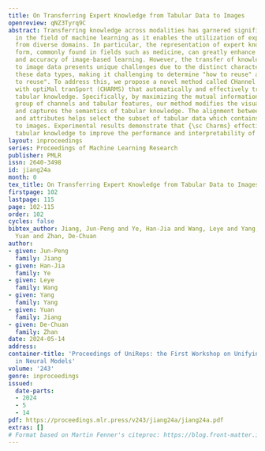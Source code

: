```yaml
---
title: On Transferring Expert Knowledge from Tabular Data to Images
openreview: qNZ3Tyrq9C
abstract: Transferring knowledge across modalities has garnered significant attention
  in the field of machine learning as it enables the utilization of expert knowledge
  from diverse domains. In particular, the representation of expert knowledge in tabular
  form, commonly found in fields such as medicine, can greatly enhance the comprehensiveness
  and accuracy of image-based learning. However, the transfer of knowledge from tabular
  to image data presents unique challenges due to the distinct characteristics of
  these data types, making it challenging to determine "how to reuse" and "which subset
  to reuse". To address this, we propose a novel method called CHannel tAbulaR alignment
  with optiMal tranSport (CHARMS) that automatically and effectively transfers relevant
  tabular knowledge. Specifically, by maximizing the mutual information between a
  group of channels and tabular features, our method modifies the visual embedding
  and captures the semantics of tabular knowledge. The alignment between channels
  and attributes helps select the subset of tabular data which contains knowledge
  to images. Experimental results demonstrate that {\sc Charms} effectively reuses
  tabular knowledge to improve the performance and interpretability of visual classifiers.
layout: inproceedings
series: Proceedings of Machine Learning Research
publisher: PMLR
issn: 2640-3498
id: jiang24a
month: 0
tex_title: On Transferring Expert Knowledge from Tabular Data to Images
firstpage: 102
lastpage: 115
page: 102-115
order: 102
cycles: false
bibtex_author: Jiang, Jun-Peng and Ye, Han-Jia and Wang, Leye and Yang, Yang and Jiang,
  Yuan and Zhan, De-Chuan
author:
- given: Jun-Peng
  family: Jiang
- given: Han-Jia
  family: Ye
- given: Leye
  family: Wang
- given: Yang
  family: Yang
- given: Yuan
  family: Jiang
- given: De-Chuan
  family: Zhan
date: 2024-05-14
address:
container-title: 'Proceedings of UniReps: the First Workshop on Unifying Representations
  in Neural Models'
volume: '243'
genre: inproceedings
issued:
  date-parts:
  - 2024
  - 5
  - 14
pdf: https://proceedings.mlr.press/v243/jiang24a/jiang24a.pdf
extras: []
# Format based on Martin Fenner's citeproc: https://blog.front-matter.io/posts/citeproc-yaml-for-bibliographies/
---
```

